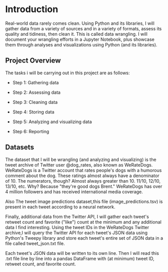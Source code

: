 # Introduction
Real-world data rarely comes clean. Using Python and its libraries, I will gather data from a variety of sources and in a variety of formats, assess its quality and tidiness, then clean it. This is called data wrangling. I will document your wrangling efforts in a Jupyter Notebook, plus showcase them through analyses and visualizations using Python (and its libraries).

## Project Overview
The tasks i will be carrying out in this project are as follows:

- Step 1: Gathering data

- Step 2: Assessing data

- Step 3: Cleaning data

- Step 4: Storing data

- Step 5: Analyzing and visualizing data

- Step 6: Reporting

## Datasets
The dataset that I will be wrangling (and analyzing and visualizing) is the tweet archive of Twitter user @dog_rates, also known as WeRateDogs. WeRateDogs is a Twitter account that rates people's dogs with a humorous comment about the dog. These ratings almost always have a denominator of 10. The numerators, though? Almost always greater than 10. 11/10, 12/10, 13/10, etc. Why? Because "they're good dogs Brent." WeRateDogs has over 4 million followers and has received international media coverage.

Also The tweet image predictions dataset,this file (image_predictions.tsv) is present in each tweet according to a neural network. 

Finally, additional data from the Twitter API, I will gather each tweet's retweet count and favorite ("like") count at the minimum and any additional data I find interesting. Using the tweet IDs in the WeRateDogs Twitter archive,I will query the Twitter API for each tweet's JSON data using Python's Tweepy library and store each tweet's entire set of JSON data in a file called tweet_json.txt file.

Each tweet's JSON data will be written to its own line. Then I will read this .txt file line by line into a pandas DataFrame with (at minimum) tweet ID, retweet count, and favorite count.